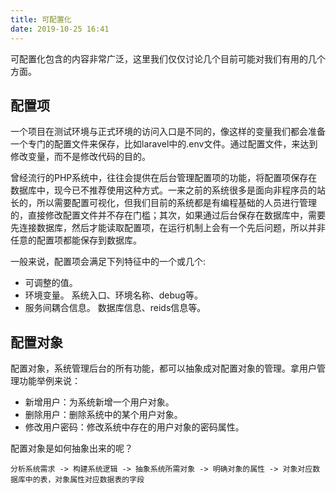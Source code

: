 ```yaml
---
title: 可配置化
date: 2019-10-25 16:41
---
```


可配置化包含的内容非常广泛，这里我们仅仅讨论几个目前可能对我们有用的几个方面。

## 配置项
一个项目在测试环境与正式环境的访问入口是不同的，像这样的变量我们都会准备一个专门的配置文件来保存，比如laravel中的.env文件。通过配置文件，来达到修改变量，而不是修改代码的目的。

曾经流行的PHP系统中，往往会提供在后台管理配置项的功能，将配置项保存在数据库中，现今已不推荐使用这种方式。一来之前的系统很多是面向非程序员的站长的，所以需要配置可视化，但我们目前的系统都是有编程基础的人员进行管理的，直接修改配置文件并不存在门槛；其次，如果通过后台保存在数据库中，需要先连接数据库，然后才能读取配置项，在运行机制上会有一个先后问题，所以并非任意的配置项都能保存到数据库。

一般来说，配置项会满足下列特征中的一个或几个:
 - 可调整的值。 
 - 环境变量。 系统入口、环境名称、debug等。
 - 服务间耦合信息。 数据库信息、reids信息等。

## 配置对象
配置对象，系统管理后台的所有功能，都可以抽象成对配置对象的管理。拿用户管理功能举例来说：

- 新增用户：为系统新增一个用户对象。
- 删除用户：删除系统中的某个用户对象。
- 修改用户密码：修改系统中存在的用户对象的密码属性。

配置对象是如何抽象出来的呢？

```
分析系统需求 -> 构建系统逻辑 -> 抽象系统所需对象 -> 明确对象的属性 -> 对象对应数据库中的表，对象属性对应数据表的字段
```



